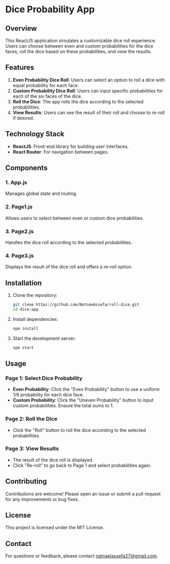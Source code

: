 # Dice Probability App

## Overview

This ReactJS application simulates a customizable dice roll experience. Users can choose between even and custom probabilities for the dice faces, roll the dice based on these probabilities, and view the results.

## Features

1. **Even Probability Dice Roll**: Users can select an option to roll a dice with equal probability for each face.
2. **Custom Probability Dice Roll**: Users can input specific probabilities for each of the six faces of the dice.
3. **Roll the Dice**: The app rolls the dice according to the selected probabilities.
4. **View Results**: Users can see the result of their roll and choose to re-roll if desired.

## Technology Stack

- **ReactJS**: Front-end library for building user interfaces.
- **React Router**: For navigation between pages.

## Components

### 1. App.js

Manages global state and routing.

### 2. Page1.js

Allows users to select between even or custom dice probabilities.

### 3. Page2.js

Handles the dice roll according to the selected probabilities.

### 4. Page3.js

Displays the result of the dice roll and offers a re-roll option.

## Installation

1. Clone the repository:
   ```bash
   git clone https://github.com/NatnaeAssefa/roll-dice.git
   cd dice-app
   ```

2. Install dependencies:
   ```bash
   npm install
   ```

3. Start the development server:
   ```bash
   npm start
   ```

## Usage

### Page 1: Select Dice Probability

- **Even Probability**: Click the "Even Probability" button to use a uniform 1/6 probability for each dice face.
- **Custom Probability**: Click the "Uneven Probability" button to input custom probabilities. Ensure the total sums to 1.

### Page 2: Roll the Dice

- Click the "Roll" button to roll the dice according to the selected probabilities.

### Page 3: View Results

- The result of the dice roll is displayed.
- Click "Re-roll" to go back to Page 1 and select probabilities again.

## Contributing

Contributions are welcome! Please open an issue or submit a pull request for any improvements or bug fixes.

## License

This project is licensed under the MIT License.

## Contact

For questions or feedback, please contact [natnaelassefa27@gmail.com](mailto:natnaelassefa27@gmail.com).